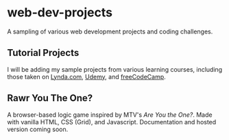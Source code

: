 # web-dev-projects
A sampling of various web development projects and coding challenges.

## Tutorial Projects
I will be adding my sample projects from various learning courses, including those taken on [Lynda.com](https://www.lynda.com), [Udemy](https://www.udemy.com/user/kyle-jackson-20/), and [freeCodeCamp](https://www.freecodecamp.org/kylewjackson).

## Rawr You The One?
A browser-based logic game inspired by MTV's *Are You the One?*. Made with vanilla HTML, CSS (Grid), and Javascript. Documentation and hosted version coming soon.
